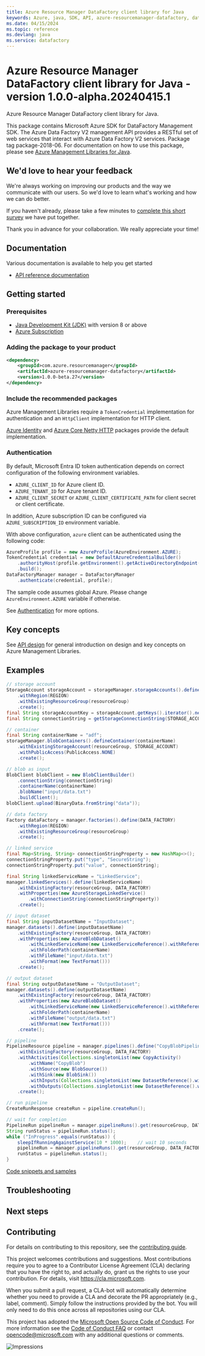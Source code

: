 ```yaml
---
title: Azure Resource Manager DataFactory client library for Java
keywords: Azure, java, SDK, API, azure-resourcemanager-datafactory, datafactory
ms.date: 04/15/2024
ms.topic: reference
ms.devlang: java
ms.service: datafactory
---
```

# Azure Resource Manager DataFactory client library for Java - version 1.0.0-alpha.20240415.1 


Azure Resource Manager DataFactory client library for Java.

This package contains Microsoft Azure SDK for DataFactory Management SDK. The Azure Data Factory V2 management API provides a RESTful set of web services that interact with Azure Data Factory V2 services. Package tag package-2018-06. For documentation on how to use this package, please see [Azure Management Libraries for Java](https://aka.ms/azsdk/java/mgmt).

## We'd love to hear your feedback

We're always working on improving our products and the way we communicate with our users. So we'd love to learn what's working and how we can do better.

If you haven't already, please take a few minutes to [complete this short survey][survey] we have put together.

Thank you in advance for your collaboration. We really appreciate your time!

## Documentation

Various documentation is available to help you get started

- [API reference documentation][docs]

## Getting started

### Prerequisites

- [Java Development Kit (JDK)][jdk] with version 8 or above
- [Azure Subscription][azure_subscription]

### Adding the package to your product

[//]: # ({x-version-update-start;com.azure.resourcemanager:azure-resourcemanager-datafactory;current})
```xml
<dependency>
    <groupId>com.azure.resourcemanager</groupId>
    <artifactId>azure-resourcemanager-datafactory</artifactId>
    <version>1.0.0-beta.27</version>
</dependency>
```
[//]: # ({x-version-update-end})

### Include the recommended packages

Azure Management Libraries require a `TokenCredential` implementation for authentication and an `HttpClient` implementation for HTTP client.

[Azure Identity][azure_identity] and [Azure Core Netty HTTP][azure_core_http_netty] packages provide the default implementation.

### Authentication

By default, Microsoft Entra ID token authentication depends on correct configuration of the following environment variables.

- `AZURE_CLIENT_ID` for Azure client ID.
- `AZURE_TENANT_ID` for Azure tenant ID.
- `AZURE_CLIENT_SECRET` or `AZURE_CLIENT_CERTIFICATE_PATH` for client secret or client certificate.

In addition, Azure subscription ID can be configured via `AZURE_SUBSCRIPTION_ID` environment variable.

With above configuration, `azure` client can be authenticated using the following code:

```java
AzureProfile profile = new AzureProfile(AzureEnvironment.AZURE);
TokenCredential credential = new DefaultAzureCredentialBuilder()
    .authorityHost(profile.getEnvironment().getActiveDirectoryEndpoint())
    .build();
DataFactoryManager manager = DataFactoryManager
    .authenticate(credential, profile);
```

The sample code assumes global Azure. Please change `AzureEnvironment.AZURE` variable if otherwise.

See [Authentication][authenticate] for more options.

## Key concepts

See [API design][design] for general introduction on design and key concepts on Azure Management Libraries.

## Examples

```java
// storage account
StorageAccount storageAccount = storageManager.storageAccounts().define(STORAGE_ACCOUNT)
    .withRegion(REGION)
    .withExistingResourceGroup(resourceGroup)
    .create();
final String storageAccountKey = storageAccount.getKeys().iterator().next().value();
final String connectionString = getStorageConnectionString(STORAGE_ACCOUNT, storageAccountKey, storageManager.environment());

// container
final String containerName = "adf";
storageManager.blobContainers().defineContainer(containerName)
    .withExistingStorageAccount(resourceGroup, STORAGE_ACCOUNT)
    .withPublicAccess(PublicAccess.NONE)
    .create();

// blob as input
BlobClient blobClient = new BlobClientBuilder()
    .connectionString(connectionString)
    .containerName(containerName)
    .blobName("input/data.txt")
    .buildClient();
blobClient.upload(BinaryData.fromString("data"));

// data factory
Factory dataFactory = manager.factories().define(DATA_FACTORY)
    .withRegion(REGION)
    .withExistingResourceGroup(resourceGroup)
    .create();

// linked service
final Map<String, String> connectionStringProperty = new HashMap<>();
connectionStringProperty.put("type", "SecureString");
connectionStringProperty.put("value", connectionString);

final String linkedServiceName = "LinkedService";
manager.linkedServices().define(linkedServiceName)
    .withExistingFactory(resourceGroup, DATA_FACTORY)
    .withProperties(new AzureStorageLinkedService()
        .withConnectionString(connectionStringProperty))
    .create();

// input dataset
final String inputDatasetName = "InputDataset";
manager.datasets().define(inputDatasetName)
    .withExistingFactory(resourceGroup, DATA_FACTORY)
    .withProperties(new AzureBlobDataset()
        .withLinkedServiceName(new LinkedServiceReference().withReferenceName(linkedServiceName))
        .withFolderPath(containerName)
        .withFileName("input/data.txt")
        .withFormat(new TextFormat()))
    .create();

// output dataset
final String outputDatasetName = "OutputDataset";
manager.datasets().define(outputDatasetName)
    .withExistingFactory(resourceGroup, DATA_FACTORY)
    .withProperties(new AzureBlobDataset()
        .withLinkedServiceName(new LinkedServiceReference().withReferenceName(linkedServiceName))
        .withFolderPath(containerName)
        .withFileName("output/data.txt")
        .withFormat(new TextFormat()))
    .create();

// pipeline
PipelineResource pipeline = manager.pipelines().define("CopyBlobPipeline")
    .withExistingFactory(resourceGroup, DATA_FACTORY)
    .withActivities(Collections.singletonList(new CopyActivity()
        .withName("CopyBlob")
        .withSource(new BlobSource())
        .withSink(new BlobSink())
        .withInputs(Collections.singletonList(new DatasetReference().withReferenceName(inputDatasetName)))
        .withOutputs(Collections.singletonList(new DatasetReference().withReferenceName(outputDatasetName)))))
    .create();

// run pipeline
CreateRunResponse createRun = pipeline.createRun();

// wait for completion
PipelineRun pipelineRun = manager.pipelineRuns().get(resourceGroup, DATA_FACTORY, createRun.runId());
String runStatus = pipelineRun.status();
while ("InProgress".equals(runStatus)) {
    sleepIfRunningAgainstService(10 * 1000);    // wait 10 seconds
    pipelineRun = manager.pipelineRuns().get(resourceGroup, DATA_FACTORY, createRun.runId());
    runStatus = pipelineRun.status();
}
```
[Code snippets and samples](https://github.com/Azure/azure-sdk-for-java/blob/main/sdk/datafactory/azure-resourcemanager-datafactory/SAMPLE.md)


## Troubleshooting

## Next steps

## Contributing

For details on contributing to this repository, see the [contributing guide][cg].

This project welcomes contributions and suggestions. Most contributions require you to agree to a Contributor License Agreement (CLA) declaring that you have the right to, and actually do, grant us the rights to use your contribution. For details, visit <https://cla.microsoft.com>.

When you submit a pull request, a CLA-bot will automatically determine whether you need to provide a CLA and decorate the PR appropriately (e.g., label, comment). Simply follow the instructions provided by the bot. You will only need to do this once across all repositories using our CLA.

This project has adopted the [Microsoft Open Source Code of Conduct][coc]. For more information see the [Code of Conduct FAQ][coc_faq] or contact <opencode@microsoft.com> with any additional questions or comments.

<!-- LINKS -->
[survey]: https://microsoft.qualtrics.com/jfe/form/SV_ehN0lIk2FKEBkwd?Q_CHL=DOCS
[docs]: https://azure.github.io/azure-sdk-for-java/
[jdk]: https://learn.microsoft.com/azure/developer/java/fundamentals/
[azure_subscription]: https://azure.microsoft.com/free/
[azure_identity]: https://github.com/Azure/azure-sdk-for-java/blob/main/sdk/identity/azure-identity
[azure_core_http_netty]: https://github.com/Azure/azure-sdk-for-java/blob/main/sdk/core/azure-core-http-netty
[authenticate]: https://github.com/Azure/azure-sdk-for-java/blob/main/sdk/resourcemanager/docs/AUTH.md
[design]: https://github.com/Azure/azure-sdk-for-java/blob/main/sdk/resourcemanager/docs/DESIGN.md
[cg]: https://github.com/Azure/azure-sdk-for-java/blob/main/CONTRIBUTING.md
[coc]: https://opensource.microsoft.com/codeofconduct/
[coc_faq]: https://opensource.microsoft.com/codeofconduct/faq/

![Impressions](https://azure-sdk-impressions.azurewebsites.net/api/impressions/azure-sdk-for-java%2Fsdk%2Fdatafactory%2Fazure-resourcemanager-datafactory%2FREADME.png)

